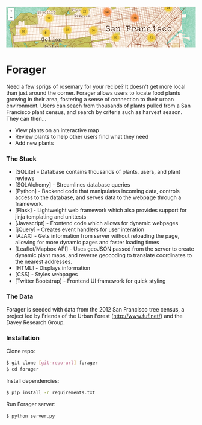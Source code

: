![image](/static/images/screenshot-map.png)
# Forager

Need a few sprigs of rosemary for your recipe? It doesn't get more local than just around the corner. Forager allows users to locate food plants growing in their area, fostering a sense of connection to their urban environment. Users can seach from thousands of plants pulled from a San Francisco plant census, and search by criteria such as harvest season. They can then...
  - View plants on an interactive map
  - Review plants to help other users find what they need
  - Add new plants

### The Stack
* [SQLite] - Database contains thousands of plants, users, and plant reviews
* [SQLAlchemy] - Streamlines database queries
* [Python] - Backend code that manipulates incoming data, controls access to the database, and serves data to the webpage through a framework.
* [Flask] - Lightweight web framework which also provides support for jinja templating and unittests
* [Javascript] - Frontend code which allows for dynamic webpages
* [jQuery] - Creates event handlers for user interation
* [AJAX] - Gets information from server without reloading the page, allowing for more dynamic pages and faster loading times
* [Leaflet/Mapbox API] - Uses geoJSON passed from the server to create dynamic plant maps, and reverse geocoding to translate coordinates to the nearest addresses.
* [HTML] - Displays information
* [CSS] - Styles webpages
* [Twitter Bootstrap] - Frontend UI framework for quick styling

### The Data
Forager is seeded with data from the 2012 San Francisco tree census,  a project led by Friends of the Urban Forest (http://www.fuf.net/) and the Davey Research Group.

### Installation

Clone repo:
```sh
$ git clone [git-repo-url] forager
$ cd forager
```

Install dependencies:
```sh
$ pip install -r requirements.txt
```

Run Forager server:
```sh
$ python server.py
```

